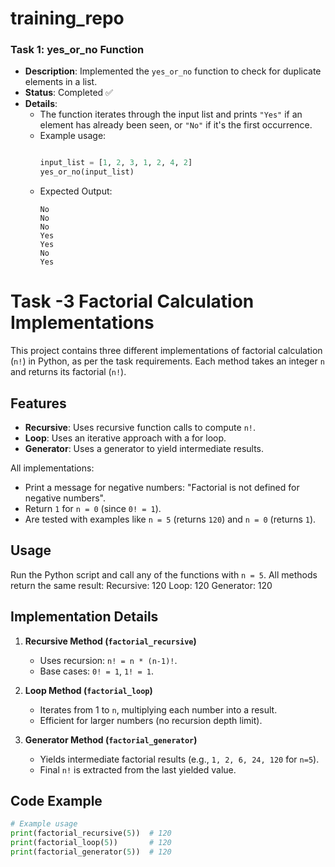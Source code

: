 # training_repo
### Task 1: yes_or_no Function
- **Description**: Implemented the `yes_or_no` function to check for duplicate elements in a list.
- **Status**: Completed ✅
- **Details**:
  - The function iterates through the input list and prints `"Yes"` if an element has already been seen, or `"No"` if it's the first occurrence.
  - Example usage:
    ```python

    input_list = [1, 2, 3, 1, 2, 4, 2]
    yes_or_no(input_list)
    ```
  - Expected Output:
    ```
    No
    No
    No
    Yes
    Yes
    No
    Yes
    ```
#  Task -3 Factorial Calculation Implementations

This project contains three different implementations of factorial calculation (`n!`) in Python, as per the task requirements. Each method takes an integer `n` and returns its factorial (`n!`).

## Features
- **Recursive**: Uses recursive function calls to compute `n!`.
- **Loop**: Uses an iterative approach with a for loop.
- **Generator**: Uses a generator to yield intermediate results.

All implementations:
- Print a message for negative numbers: "Factorial is not defined for negative numbers".
- Return `1` for `n = 0` (since `0! = 1`).
- Are tested with examples like `n = 5` (returns `120`) and `n = 0` (returns `1`).

## Usage
Run the Python script and call any of the functions with `n = 5`. All methods return the same result:
Recursive: 120
Loop: 120
Generator: 120


## Implementation Details
1. **Recursive Method (`factorial_recursive`)**  
   - Uses recursion: `n! = n * (n-1)!`.
   - Base cases: `0! = 1`, `1! = 1`.

2. **Loop Method (`factorial_loop`)**  
   - Iterates from 1 to `n`, multiplying each number into a result.
   - Efficient for larger numbers (no recursion depth limit).

3. **Generator Method (`factorial_generator`)**  
   - Yields intermediate factorial results (e.g., `1, 2, 6, 24, 120` for `n=5`).
   - Final `n!` is extracted from the last yielded value.

## Code Example
```python
# Example usage
print(factorial_recursive(5))  # 120
print(factorial_loop(5))       # 120
print(factorial_generator(5))  # 120
